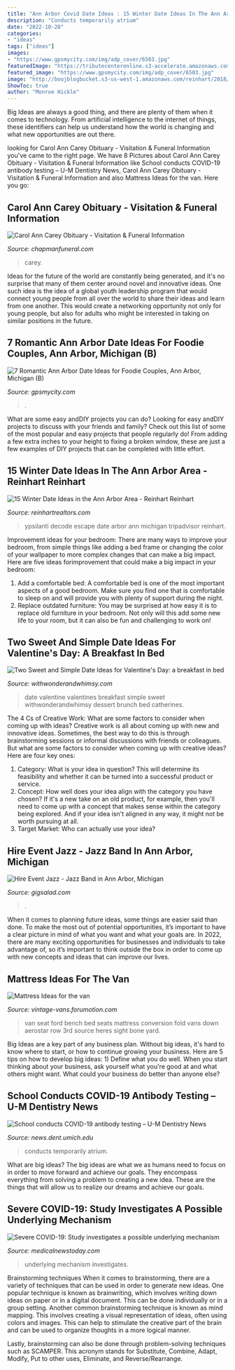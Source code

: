 ```yaml
---
title: "Ann Arbor Covid Date Ideas : 15 Winter Date Ideas In The Ann Arbor Area"
description: "Conducts temporarily atrium"
date: "2022-10-28"
categories:
- "ideas"
tags: ["ideas"]
images:
- "https://www.gpsmycity.com/img/adp_cover/6503.jpg"
featuredImage: "https://tributecenteronline.s3-accelerate.amazonaws.com/Obituaries/21411317/Social.jpg"
featured_image: "https://www.gpsmycity.com/img/adp_cover/6503.jpg"
image: "http://boojblogbucket.s3-us-west-1.amazonaws.com/reinhart/2018/12/28183452/Decode.png"
ShowToc: true
author: "Monroe Hickle"
---
```



Big Ideas are always a good thing, and there are plenty of them when it comes to technology. From artificial intelligence to the internet of things, these identifiers can help us understand how the world is changing and what new opportunities are out there.

	

		
looking for Carol Ann Carey Obituary - Visitation &amp; Funeral Information you've came to the right page. We have 8 Pictures about Carol Ann Carey Obituary - Visitation &amp; Funeral Information like School conducts COVID-19 antibody testing – U-M Dentistry News, Carol Ann Carey Obituary - Visitation &amp; Funeral Information and also Mattress Ideas for the van. Here you go:
		
    
## Carol Ann Carey Obituary - Visitation &amp; Funeral Information

<img loading=lazy src="https://tributecenteronline.s3-accelerate.amazonaws.com/Obituaries/21411317/Social.jpg" onerror="this.onerror=null;this.src='https://tse1.mm.bing.net/th?id=OIP.tr--bdkiOmQpsCfmwMzEQgHaD4&amp;pid=15.1';" alt="Carol Ann Carey Obituary - Visitation &amp; Funeral Information">

_Source: chapmanfuneral.com_

>carey. 

	

Ideas for the future of the world are constantly being generated, and it's no surprise that many of them center around novel and innovative ideas. One such idea is the idea of a global youth leadership program that would connect young people from all over the world to share their ideas and learn from one another. This would create a networking opportunity not only for young people, but also for adults who might be interested in taking on similar positions in the future.

    
## 7 Romantic Ann Arbor Date Ideas For Foodie Couples, Ann Arbor, Michigan (B)

<img loading=lazy src="https://www.gpsmycity.com/img/adp_cover/6503.jpg" onerror="this.onerror=null;this.src='https://tse3.mm.bing.net/th?id=OIP.AxH5neWjMXSEP_bDIgee8gHaHa&amp;pid=15.1';" alt="7 Romantic Ann Arbor Date Ideas for Foodie Couples, Ann Arbor, Michigan (B)">

_Source: gpsmycity.com_

>. 

	

What are some easy andDIY projects you can do?
Looking for easy andDIY projects to discuss with your friends and family? Check out this list of some of the most popular and easy projects that people regularly do! From adding a few extra inches to your height to fixing a broken window, these are just a few examples of DIY projects that can be completed with little effort.

    
## 15 Winter Date Ideas In The Ann Arbor Area - Reinhart Reinhart

<img loading=lazy src="http://boojblogbucket.s3-us-west-1.amazonaws.com/reinhart/2018/12/28183452/Decode.png" onerror="this.onerror=null;this.src='https://tse1.mm.bing.net/th?id=OIP.3UquBO5Osh8yWZKgSzMqcQHaDm&amp;pid=15.1';" alt="15 Winter Date Ideas in the Ann Arbor Area - Reinhart Reinhart">

_Source: reinhartrealtors.com_

>ypsilanti decode escape date arbor ann michigan tripadvisor reinhart. 

	

Improvement ideas for your bedroom:
There are many ways to improve your bedroom, from simple things like adding a bed frame or changing the color of your wallpaper to more complex changes that can make a big impact. Here are five ideas forimprovement that could make a big impact in your bedroom: 
1) Add a comfortable bed: A comfortable bed is one of the most important aspects of a good bedroom. Make sure you find one that is comfortable to sleep on and will provide you with plenty of support during the night. 
2) Replace outdated furniture: You may be surprised at how easy it is to replace old furniture in your bedroom. Not only will this add some new life to your room, but it can also be fun and challenging to work on!

    
## Two Sweet And Simple Date Ideas For Valentine&#039;s Day: A Breakfast In Bed

<img loading=lazy src="http://withwonderandwhimsy.com/wp-content/uploads/2019/01/Two-Sweet-and-Simple-Date-Ideas-for-Valentines-Day-Catherines-Plus-Sizes-Review-With-Wonder-and-Whimsy-39.jpg" onerror="this.onerror=null;this.src='https://tse2.mm.bing.net/th?id=OIP.bE7rBSolEWv6WXvyiNiYWQHaLG&amp;pid=15.1';" alt="Two Sweet and Simple Date Ideas for Valentine&#039;s Day: a breakfast in bed">

_Source: withwonderandwhimsy.com_

>date valentine valentines breakfast simple sweet withwonderandwhimsy dessert brunch bed catherines. 

	

The 4 Cs of Creative Work: What are some factors to consider when coming up with ideas?
Creative work is all about coming up with new and innovative ideas. Sometimes, the best way to do this is through brainstorming sessions or informal discussions with friends or colleagues. But what are some factors to consider when coming up with creative ideas? Here are four key ones:
1. Category: What is your idea in question? This will determine its feasibility and whether it can be turned into a successful product or service.
2. Concept: How well does your idea align with the category you have chosen? If it's a new take on an old product, for example, then you'll need to come up with a concept that makes sense within the category being explored. And if your idea isn't aligned in any way, it might not be worth pursuing at all.
3. Target Market: Who can actually use your idea?

    
## Hire Event Jazz - Jazz Band In Ann Arbor, Michigan

<img loading=lazy src="https://cress.gigsalad.com/s3/e/event_jazz_ann_arbor/5900ccbda9a40.jpg" onerror="this.onerror=null;this.src='https://tse4.mm.bing.net/th?id=OIP.-N-ReReckdDrs0XW-XyYdgHaFz&amp;pid=15.1';" alt="Hire Event Jazz - Jazz Band in Ann Arbor, Michigan">

_Source: gigsalad.com_

>. 

	

When it comes to planning future ideas, some things are easier said than done. To make the most out of potential opportunities, it’s important to have a clear picture in mind of what you want and what your goals are. In 2022, there are many exciting opportunities for businesses and individuals to take advantage of, so it’s important to think outside the box in order to come up with new concepts and ideas that can improve our lives.

    
## Mattress Ideas For The Van

<img loading=lazy src="https://i.servimg.com/u/f60/13/10/37/95/dscn0326.jpg" onerror="this.onerror=null;this.src='https://tse4.mm.bing.net/th?id=OIP.iJN6bZ0GJnD_j_pyn2iB3wHaFj&amp;pid=15.1';" alt="Mattress Ideas for the van">

_Source: vintage-vans.forumotion.com_

>van seat ford bench bed seats mattress conversion fold vans down aerostar row 3rd source heres sight bone yard. 

	

Big Ideas are a key part of any business plan. Without big ideas, it's hard to know where to start, or how to continue growing your business. Here are 5 tips on how to develop big ideas: 1) Define what you do well. When you start thinking about your business, ask yourself what you're good at and what others might want. What could your business do better than anyone else?

    
## School Conducts COVID-19 Antibody Testing – U-M Dentistry News

<img loading=lazy src="https://news.dent.umich.edu/wp-content/uploads/2020/06/antibody-post-768x691.jpeg" onerror="this.onerror=null;this.src='https://tse2.mm.bing.net/th?id=OIP.488N-St6NAtrn0wdFmJFcwHaGq&amp;pid=15.1';" alt="School conducts COVID-19 antibody testing – U-M Dentistry News">

_Source: news.dent.umich.edu_

>conducts temporarily atrium. 

	

What are big ideas?
The big ideas are what we as humans need to focus on in order to move forward and achieve our goals. They encompass everything from solving a problem to creating a new idea. These are the things that will allow us to realize our dreams and achieve our goals.

    
## Severe COVID-19: Study Investigates A Possible Underlying Mechanism

<img loading=lazy src="https://post.medicalnewstoday.com/wp-content/uploads/sites/3/2020/04/iStock-1210245306-1024x597.jpg" onerror="this.onerror=null;this.src='https://tse3.mm.bing.net/th?id=OIP.lUpbE6MoLIFi7YXK95fEPQHaEU&amp;pid=15.1';" alt="Severe COVID-19: Study investigates a possible underlying mechanism">

_Source: medicalnewstoday.com_

>underlying mechanism investigates. 

	

Brainstorming techniques
When it comes to brainstorming, there are a variety of techniques that can be used in order to generate new ideas. One popular technique is known as brainwriting, which involves writing down ideas on paper or in a digital document. This can be done individually or in a group setting.
Another common brainstorming technique is known as mind mapping. This involves creating a visual representation of ideas, often using colors and images. This can help to stimulate the creative part of the brain and can be used to organize thoughts in a more logical manner.

Lastly, brainstorming can also be done through problem-solving techniques such as SCAMPER. This acronym stands for Substitute, Combine, Adapt, Modify, Put to other uses, Eliminate, and Reverse/Rearrange.

